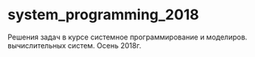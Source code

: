 # system_programming_2018
Решения задач в курсе системное программирование и моделиров. вычислительных систем. Осень 2018г.
